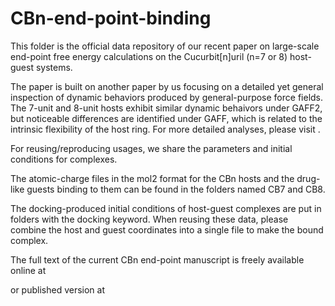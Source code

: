 # CBn-end-point-binding

This folder is the official data repository of our recent paper on large-scale end-point free energy calculations on the Cucurbit[n]uril (n=7 or 8) host-guest systems. 

The paper is built on another paper by us focusing on a detailed yet general inspection of dynamic behaviors produced by general-purpose force fields. The 7-unit and 8-unit hosts exhibit similar dynamic behaivors under GAFF2, but noticeable differences are identified under GAFF, which is related to the intrinsic flexibility of the host ring. For more detailed analyses, please visit . 

For reusing/reproducing usages, we share the parameters and initial conditions for complexes. 

The atomic-charge files in the mol2 format for the CBn hosts and the drug-like guests binding to them can be found in the folders named CB7 and CB8. 

The docking-produced initial conditions of host-guest complexes are put in folders with the docking keyword. When reusing these data, please combine the host and guest coordinates into a single file to make the bound complex. 

The full text of the current CBn end-point manuscript is freely available online at 

or published version at 
